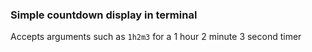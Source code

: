 ### Simple countdown display in terminal

Accepts arguments such as `1h2m3` for a 1 hour 2 minute 3 second timer

